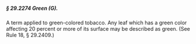 ##### § 29.2274 Green (G). #####

A term applied to green-colored tobacco. Any leaf which has a green color affecting 20 percent or more of its surface may be described as green. (See Rule 18, § 29.2409.)